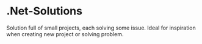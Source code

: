 # .Net-Solutions
Solution full of small projects, each solving some issue. Ideal for inspiration when creating new project or solving problem.
